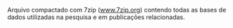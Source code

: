 Arquivo compactado com 7zip (www.7zip.org) contendo todas as bases de dados utilizadas na pesquisa e em publicações relacionadas.
